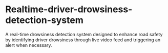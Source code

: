 # Realtime-driver-drowsiness-detection-system
A real-time drowsiness detection system designed to enhance road safety by identifying driver drowsiness through live video feed and triggering an alert when necessary.
